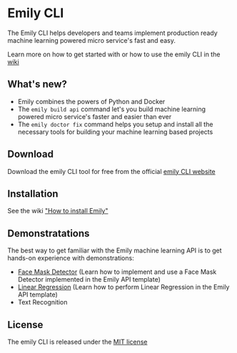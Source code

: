 # Emily CLI
The Emily CLI helps developers and teams implement production ready machine learning powered micro service's fast and easy.

Learn more on how to get started with or how to use the emily CLI in the [wiki](https://github.com/amboltio/emily-cli/wiki)

## What's new?
- Emily combines the powers of Python and Docker 
- The ``emily build api`` command let's you build machine learning powered micro service's faster and easier than ever
- The ``emily doctor fix`` command helps you setup and install all the necessary tools for building your machine learning based projects

## Download
Download the emily CLI tool for free from the official [emily CLI website](https://ambolt.io/home-work-together/emily/)

## Installation
See the wiki ["How to install Emily"](https://github.com/amboltio/emily-cli/wiki/How-to-install-Emily)

## Demonstratations
The best way to get familiar with the Emily machine learning API is to get hands-on experience with demonstrations:
- [Face Mask Detector](https://github.com/amboltio/emily-cli/tree/main/demos/face-mask-detector/face-mask-detector-api) (Learn how to implement and use a Face Mask Detector implemented in the Emily API template)
- [Linear Regression](https://github.com/amboltio/emily-cli/tree/main/demos/linear-regression) (Learn how to perform Linear Regression in the Emily API template)
- Text Recognition

## License
The emily CLI is released under the [MIT license](https://github.com/amboltio/emily-cli/blob/main/LICENSE)
